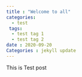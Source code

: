 ```yaml
---
title : "Welcome to all"
categories:
  - test
 tags:
  - test tag 1
  - test tag 2
date : 2020-09-20
Categories : jekyll update
---
```




This is Test post

